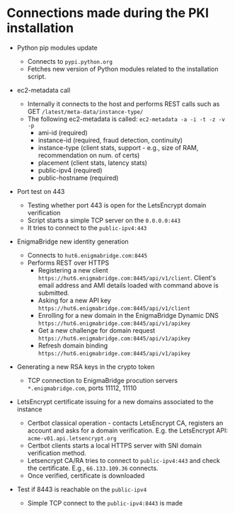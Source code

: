 # Connections made during the PKI installation

* Python pip modules update
  * Connects to `pypi.python.org`
  * Fetches new version of Python modules related to the installation script.

* ec2-metadata call
  * Internally it connects to the host and performs REST calls such as GET `/latest/meta-data/instance-type/`
  * The following ec2-metadata is called: `ec2-metadata -a -i -t -z -v -p`
    * ami-id (required)
    * instance-id (required, fraud detection, continuity)
    * instance-type (client stats, support - e.g., size of RAM, recommendation on num. of certs)
    * placement (client stats, latency stats)
    * public-ipv4 (required)
    * public-hostname (required)

* Port test on 443
  * Testing whether port 443 is open for the LetsEncrypt domain verification
  * Script starts a simple TCP server on the `0.0.0.0:443`
  * It tries to connect to the `public-ipv4:443`

* EnigmaBridge new identity generation
  * Connects to `hut6.enigmabridge.com:8445`
  * Performs REST over HTTPS
    * Registering a new client `https://hut6.enigmabridge.com:8445/api/v1/client`. Client's email address and AMI details loaded with command above is submitted.
    * Asking for a new API key `https://hut6.enigmabridge.com:8445/api/v1/client`
    * Enrolling for a new domain in the EnigmaBridge Dynamic DNS `https://hut6.enigmabridge.com:8445/api/v1/apikey`
    * Get a new challenge for domain request `https://hut6.enigmabridge.com:8445/api/v1/apikey`
    * Refresh domain binding `https://hut6.enigmabridge.com:8445/api/v1/apikey`
  
* Generating a new RSA keys in the crypto token
  * TCP connection to EnigmaBridge procution servers `*.enigmabridge.com`, ports 11112, 11110
 
* LetsEncrypt certificate issuing for a new domains associated to the instance
  * Certbot classical operation - contacts LetsEncrypt CA, registers an account and asks for a domain verification. E.g. the LetsEncrypt API: `acme-v01.api.letsencrypt.org`
  * Certbot clients starts a local HTTPS server with SNI domain verification method. 
  * Letsencrypt CA/RA tries to connect to `public-ipv4:443` and check the certificate. E.g., `66.133.109.36` connects.
  * Once verified, certificate is downloaded
  
* Test if 8443 is reachable on the `public-ipv4`
  * Simple TCP connect to the `public-ipv4:8443` is made
  
  


